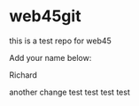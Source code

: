 # web45git
this is a test repo for web45


Add your name below: 

Richard

another change test test test test